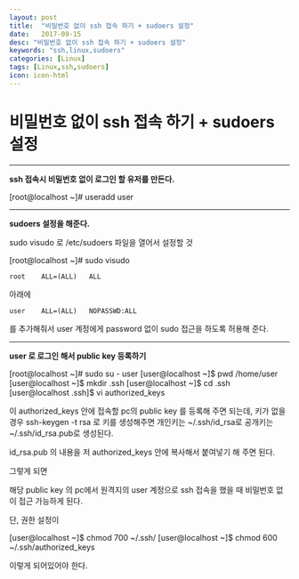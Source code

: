```yaml
---
layout: post
title:  "비밀번호 없이 ssh 접속 하기 + sudoers 설정"
date:   2017-09-15
desc: "비밀번호 없이 ssh 접속 하기 + sudoers 설정"
keywords: "ssh,linux,sudoers"
categories: [Linux]
tags: [Linux,ssh,sudoers]
icon: icon-html
---
```


**비밀번호 없이 ssh 접속 하기 + sudoers 설정**
===============================================

---

**ssh 접속시 비밀번호 없이 로그인 할 유저를 만든다.**

[root@localhost ~]# useradd user

---

**sudoers 설정을 해준다.**

sudo visudo 로 /etc/sudoers 파일을 열어서 설정할 것 

[root@localhost ~]# sudo visudo


```
root	ALL=(ALL) 	ALL
```

아래에
```
user	ALL=(ALL)	NOPASSWD:ALL
```
를 추가해줘서 user 계정에게 password 없이 sudo 접근을 하도록 허용해 준다.

---

**user 로 로그인 해서 public key 등록하기**

[root@localhost ~]# sudo su - user
[user@localhost ~]$ pwd
/home/user
[user@localhost ~]$ mkdir .ssh
[user@localhost ~]$ cd .ssh
[user@localhost .ssh]$ vi authorized_keys

이 authorized_keys 안에 접속할 pc의 public key 를 등록해 주면 되는데, 
키가 없을 경우
ssh-keygen -t rsa
로 키를 생성해주면
 개인키는 ~/.ssh/id_rsa로 공개키는 ~/.ssh/id_rsa.pub로 생성된다.

id_rsa.pub 의 내용을 저 authorized_keys 안에 복사해서 붙여넣기 해 주면 된다.

그렇게 되면

해당 public key 의 pc에서 원격지의 user 계정으로 ssh 접속을 했을 때 비밀번호 없이 접근 가능하게 된다.

단, 권한 설정이

[user@localhost ~]$ chmod 700 ~/.ssh/
[user@localhost ~]$ chmod 600 ~/.ssh/authorized_keys

이렇게 되어있어야 한다.

